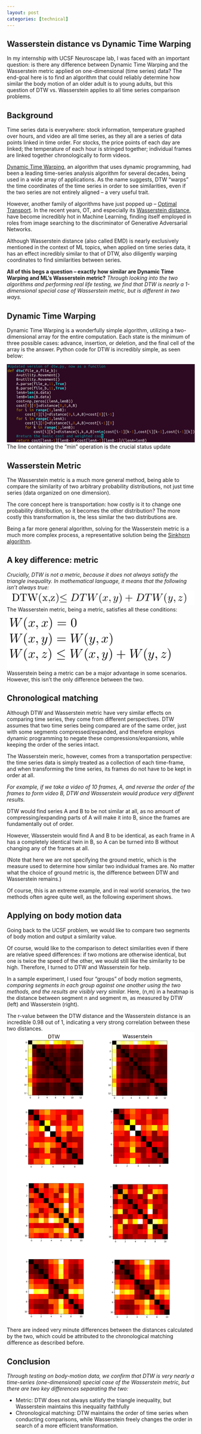 ```yaml
---
layout: post
categories: [technical]
---
```

## Wasserstein distance vs Dynamic Time Warping
In my internship with UCSF Neuroscape lab, I was faced with an important question: is there any difference between Dynamic Time Warping and the Wasserstein metric applied on one-dimensional (time series) data? The end-goal here is to find an algorithm that could reliably determine how similar the body motion of an older adult is to young adults, but this question of DTW vs. Wasserstein applies to all time series comparison problems.

## Background
Time series data is everywhere: stock information, temperature graphed over hours, and video are all time series, as they all are a series of data points linked in time order. For stocks, the price points of each day are linked; the temperature of each hour is stringed together; individual frames are linked together chronologically to form videos.

[Dynamic Time Warping](https://youtu.be/_K1OsqCicBY), an algorithm that uses dynamic programming, had been a leading time-series analysis algorithm for several decades, being used in a wide array of applications. As the name suggests, DTW “warps” the time coordinates of the time series in order to see similarities, even if the two series are not entirely aligned – a very useful trait.

However, another family of algorithms have just popped up – [Optimal Transport](https://en.wikipedia.org/wiki/Transportation_theory_(mathematics)). In the recent years, OT, and especially its [Wasserstein distance](https://en.wikipedia.org/wiki/Wasserstein_metric), have become incredibly hot in Machine Learning, finding itself employed in roles from image searching to the discriminator of Generative Adversarial Networks.

Although Wasserstein distance (also called EMD) is nearly exclusively mentioned in the context of ML topics, when applied on time series data, it has an effect incredibly similar to that of DTW, also diligently warping coordinates to find similarities between series.

**All of this begs a question – exactly how similar are Dynamic Time Warping and ML’s Wasserstein metric?**
*Through looking into the two algorithms and performing real life testing, we find that DTW is nearly a 1-dimensional special case of Wasserstein metric, but is different in two ways.*

## Dynamic Time Warping
Dynamic Time Warping is a wonderfully simple algorithm, utilizing a two-dimensional array for the entire computation. Each state is the minimum of three possible cases: advance, insertion, or deletion, and the final cell of the array is the answer. Python code for DTW is incredibly simple, as seen below:

![Dynamic time warping code](/imgs/1-1.png)
The line containing the “min” operation is the crucial status update

## Wasserstein Metric
The Wasserstein metric is a much more general method, being able to compare the similarity of two arbitrary probability distributions, not just time series (data organized on one dimension).

The core concept here is transportation: how costly is it to change one probability distribution, so it becomes the other distribution? The more costly this transformation is, the less similar the two distributions are.

Being a far more general algorithm, solving for the Wasserstein metric is a much more complex process, a representative solution being the [Sinkhorn algorithm](https://papers.nips.cc/paper/4927-sinkhorn-distances-lightspeed-computation-of-optimal-transport.pdf).

## A key difference: metric
*Crucially, DTW is not a metric, because it does not always satisfy the triangle inequality. In mathematical language, it means that the following isn’t always true:*
![Metric expression](/imgs/1-2.png)
The Wasserstein metric, being a metric, satisfies all these conditions:
![Wasserstein metric](/imgs/1-3.png)
Wasserstein being a metric can be a major advantage in some scenarios. However, this isn’t the only difference between the two.

## Chronological matching
Although DTW and Wasserstein metric have very similar effects on comparing time series, they come from different perspectives. DTW assumes that two time series being compared are of the same order, just with some segments compressed/expanded, and therefore employs dynamic programming to negate these compressions/expansions, while keeping the order of the series intact.

The Wasserstein meric, however, comes from a transportation perspective: the time series data is simply treated as a collection of each time-frame, and when transforming the time series, its frames do not have to be kept in order at all.

*For example, if we take a video of 10 frames, A, and reverse the order of the frames to form video B, DTW and Wasserstein would produce very different results.*

DTW would find series A and B to be not similar at all, as no amount of compressing/expanding parts of A will make it into B, since the frames are fundamentally out of order.

However, Wasserstein would find A and B to be identical, as each frame in A has a completely identical twin in B, so A can be turned into B without changing any of the frames at all.

(Note that here we are not specifying the ground metric, which is the measure used to determine how similar two individual frames are. No matter what the choice of ground metric is, the difference between DTW and Wasserstein remains.)

Of course, this is an extreme example, and in real world scenarios, the two methods often agree quite well, as the following experiment shows.

## Applying on body motion data
Going back to the UCSF problem, we would like to compare two segments of body motion and output a similarity value.

Of course, would like to the comparison to detect similarities even if there are relative speed differences: if two motions are otherwise identical, but one is twice the speed of the other, we would still like the similarity to be high. Therefore, I turned to DTW and Wasserstein for help.

In a sample experiment, I used four “groups” of body motion segments, *comparing segments in each group against one another using the two methods, and the results are visibly very similar.* Here, (n,m) in a heatmap is the distance between segment n and segment m, as measured by DTW (left) and Wasserstein (right).

The r-value between the DTW distance and the Wasserstein distance is an incredible 0.98 out of 1, indicating a very strong correlation between these two distances.
![Results comparison](/imgs/1-4.png)
There are indeed very minute differences between the distances calculated by the two, which could be attributed to the chronological matching difference as described before.

## Conclusion
*Through testing on body-motion data, we confirm that DTW is very nearly a time-series (one-dimensional) special case of the Wasserstein metric, but there are two key differences separating the two:*

* Metric: DTW does not always satisfy the triangle inequality, but Wasserstein maintains this inequality faithfully
* Chronological matching: DTW maintains the order of time series when conducting comparisons, while Wasserstein freely changes the order in search of a more efficient transformation.
